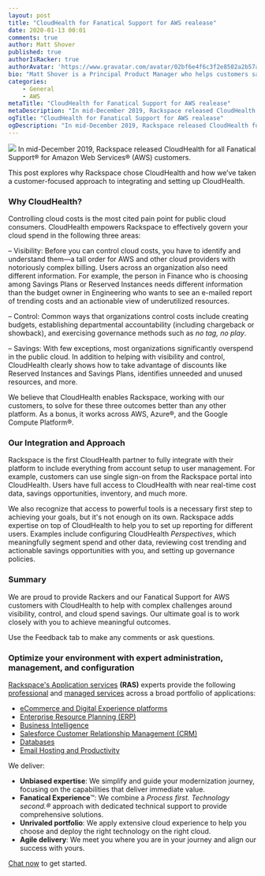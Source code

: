 ```yaml
---
layout: post
title: "CloudHealth for Fanatical Support for AWS realease"
date: 2020-01-13 00:01
comments: true
author: Matt Shover
published: true
authorIsRacker: true
authorAvatar: 'https://www.gravatar.com/avatar/02bf6e4f6c3f2e8502a2b57a0fe57db8'
bio: "Matt Shover is a Principal Product Manager who helps customers save money in the cloud.  Formerly a system administrator in the United States Air Force, he holds an MBA in finance from California State University, Hayward and has been a Racker for 13 years."
categories:
    - General
    - AWS
metaTitle: "CloudHealth for Fanatical Support for AWS realease"
metaDescription: "In mid-December 2019, Rackspace released CloudHealth for all Fanatical Support&reg; for Amazon Web Services&reg; (AWS) customers."
ogTitle: "CloudHealth for Fanatical Support for AWS realease"
ogDescription: "In mid-December 2019, Rackspace released CloudHealth for all Fanatical Support&reg; for Amazon Web Services&reg; (AWS) customers."
---
```


<img class="blog-post right" src="{% asset_path 2020-01-13-cloudhealth-for-fanatical-support-for-aws-release/CloudHealth-logo.png %}"/> In mid-December 2019, Rackspace released CloudHealth for all Fanatical Support&reg; for Amazon
Web Services&reg; (AWS) customers.

<!-- more -->

This post explores why Rackspace chose CloudHealth and how we’ve taken a customer-focused approach
to integrating and setting up CloudHealth.

### Why CloudHealth?

Controlling cloud costs is the most cited pain point for public cloud consumers. CloudHealth empowers
Rackspace to effectively govern your cloud spend in the following three areas:

– Visibility: Before you can control cloud costs, you have to identify and understand them&mdash;a tall
order for AWS and other cloud providers with notoriously complex billing. Users across an organization
also need different information. For example, the person in Finance who is choosing among Savings Plans
or Reserved Instances needs different information than the budget owner in Engineering who wants to see
an e-mailed report of trending costs and an actionable view of underutilized resources.  

– Control: Common ways that organizations control costs include creating budgets, establishing departmental
accountability (including chargeback or showback), and exercising governance methods such as *no tag, no play*.  

– Savings: With few exceptions, most organizations significantly overspend in the public cloud. In addition
to helping with visibility and control, CloudHealth clearly shows how to take advantage of discounts like
Reserved Instances and Savings Plans, identifies unneeded and unused resources, and more.  

We believe that CloudHealth enables Rackspace, working with our customers, to solve for these three outcomes
better than any other platform. As a bonus, it works across AWS, Azure&reg;, and the Google Compute Platform&reg;.  

### Our Integration and Approach

Rackspace is the first CloudHealth partner to fully integrate with their platform to include everything from
account setup to user management. For example, customers can use single sign-on from the Rackspace portal
into CloudHealth. Users have full access to CloudHealth with near real-time cost data, savings opportunities,
inventory, and much more.  

We also recognize that access to powerful tools is a necessary first step to achieving your goals, but it's not
enough on its own. Rackspace adds expertise on top of CloudHealth to help you to set up reporting for
different users. Examples include configuring CloudHealth *Perspectives*, which meaningfully segment spend and
other data, reviewing cost trending and actionable savings opportunities with you, and setting up governance
policies.

### Summary

We are proud to provide Rackers and our Fanatical Support for AWS customers with CloudHealth to help with
complex challenges around visibility, control, and cloud spend savings. Our ultimate goal is to work closely
with you to achieve meaningful outcomes.

Use the Feedback tab to make any comments or ask questions.

### Optimize your environment with expert administration, management, and configuration

[Rackspace's Application services](https://www.rackspace.com/application-management/managed-services)
**(RAS)** experts provide the following [professional](https://www.rackspace.com/application-management/professional-services)
and
[managed services](https://www.rackspace.com/application-management/managed-services) across
a broad portfolio of applications:

- [eCommerce and Digital Experience platforms](https://www.rackspace.com/ecommerce-digital-experience)
- [Enterprise Resource Planning (ERP)](https://www.rackspace.com/erp)
- [Business Intelligence](https://www.rackspace.com/business-intelligence)
- [Salesforce Customer Relationship Management (CRM)](https://www.rackspace.com/salesforce-managed-services)
- [Databases](https://www.rackspace.com/dba-services)
- [Email Hosting and Productivity](https://www.rackspace.com/email-hosting)

We deliver:

- **Unbiased expertise**: We simplify and guide your modernization journey,
focusing on the capabilities that deliver immediate value.
- **Fanatical Experience**&trade;: We combine a *Process first. Technology second.&reg;*
approach with dedicated technical support to provide comprehensive solutions.
- **Unrivaled portfolio**: We apply extensive cloud experience to help you
choose and deploy the right technology on the right cloud.
- **Agile delivery**: We meet you where you are in your journey and align
our success with yours.

[Chat now](https://www.rackspace.com/#chat) to get started.
